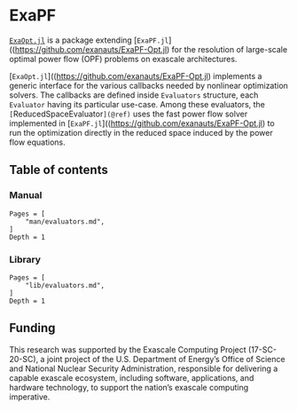 # ExaPF

[`ExaOpt.jl`](https://github.com/exanauts/ExaPF-Opt.jl) is a
package extending [`ExaPF.jl`]((https://github.com/exanauts/ExaPF-Opt.jl)
for the resolution of large-scale optimal power flow (OPF) problems
on exascale architectures.

[`ExaOpt.jl`]((https://github.com/exanauts/ExaPF-Opt.jl) implements
a generic interface for the various callbacks needed by nonlinear
optimization solvers. The callbacks are defined inside `Evaluators`
structure, each `Evaluator` having its particular use-case.
Among these evaluators, the `[`ReducedSpaceEvaluator`](@ref)` uses
the fast power flow solver implemented in [`ExaPF.jl`]((https://github.com/exanauts/ExaPF-Opt.jl)
to run the optimization directly in the reduced space induced by the
power flow equations.


## Table of contents

### Manual

```@contents
Pages = [
    "man/evaluators.md",
]
Depth = 1
```

### Library

```@contents
Pages = [
    "lib/evaluators.md",
]
Depth = 1
```

## Funding

This research was supported by the Exascale Computing Project (17-SC-20-SC), a joint project of the U.S. Department of Energy’s Office of Science and National Nuclear Security Administration, responsible for delivering a capable exascale ecosystem, including software, applications, and hardware technology, to support the nation’s exascale computing imperative.
